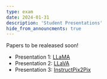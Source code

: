 ```yaml
---
type: exam
date: 2024-01-31
description: 'Student Presentations'
hide_from_announcments: true
---
```

Papers to be realeased soon!
- Presentation 1: [LLaMA](https://arxiv.org/abs/2302.13971)
- Presentation 2: [LLaVA](https://arxiv.org/abs/2304.08485)
- Presentation 3: [InstructPix2Pix](https://arxiv.org/abs/2211.09800)